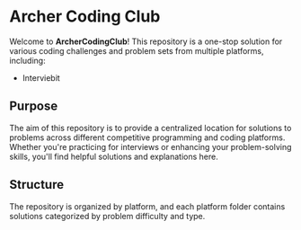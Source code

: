 # Archer Coding Club

Welcome to **ArcherCodingClub**! This repository is a one-stop solution for various coding challenges and problem sets from multiple platforms, including:

- Interviebit


## Purpose

The aim of this repository is to provide a centralized location for solutions to problems across different competitive programming and coding platforms. Whether you're practicing for interviews or enhancing your problem-solving skills, you'll find helpful solutions and explanations here.

## Structure

The repository is organized by platform, and each platform folder contains solutions categorized by problem difficulty and type.

